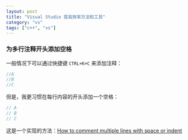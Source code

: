 ```yaml
---
layout: post
title: "Visual Studio 提高效率方法和工具"
category: "vs"
tags: ["c++", "vs"]
---
```



### 为多行注释开头添加空格

一般情况下可以通过快捷键 `CTRL+K+C` 来添加注释：

```cpp
//A
//B
//C
```

但是，我更习惯在每行内容的开头添加一个空格：

```cpp
// A
// B
// C
```

这是一个实现的方法：[How to comment multiple lines with space or indent](https://stackoverflow.com/questions/14027598/how-to-comment-multiple-lines-with-space-or-indent)


